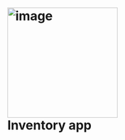 <img width="248" alt="image" src="https://github.com/user-attachments/assets/a2e62cbd-6483-45e8-95c2-9c3f53a5e67f"><br>
Inventory app
==================================

